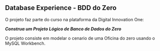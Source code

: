 ## Database Experience - BDD do Zero

O projeto faz parte do curso na plataforma da Digital Innovation One:

__*Construa um Projeto Lógico de Banco de Dados do Zero*__

O projeto consiste em modelar o cenario de uma Oficina do zero usando o MySQL Workbench.